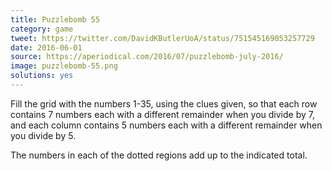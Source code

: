 ```yaml
---
title: Puzzlebomb 55
category: game
tweet: https://twitter.com/DavidKButlerUoA/status/751545169053257729
date: 2016-06-01
source: https://aperiodical.com/2016/07/puzzlebomb-july-2016/
image: puzzlebomb-55.png
solutions: yes
---
```

Fill the grid with the numbers 1-35, using the clues given, so that each row contains 7 numbers each with a different remainder when you divide by 7, and each column contains 5 numbers each with a different remainder when you divide by 5.

The numbers in each of the dotted regions add up to the indicated total.